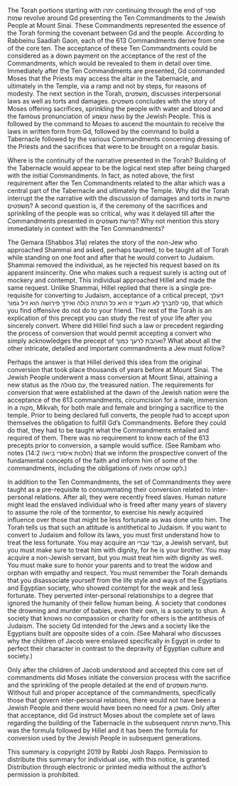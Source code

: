 The Torah portions starting with יתרו continuing through the end of  ספר שמות revolve around Gd presenting the Ten Commandments to the Jewish People at Mount Sinai. These Commandments represented the essence of the Torah forming the covenant between Gd and the people. According to Rabbeinu Saadiah Gaon, each of the 613 Commandments derive from one of the core ten. The acceptance of these Ten Commandments could be considered as a down payment on the acceptance of the rest of the Commandments, which would be revealed to them in detail over time. Immediately after the Ten Commandments are presented, Gd commanded Moses that the Priests may access the altar in the Tabernacle, and ultimately in the Temple, via a ramp and not by steps, for reasons of modesty. The next section in the Torah, משפטים, discusses interpersonal laws as well as torts and damages. משפטים concludes with the story of Moses offering sacrifices, sprinkling the people with water and blood and the famous pronunciation of נעשה ונשמע by the Jewish People. This is followed by the command to Moses to ascend the mountain to receive the laws in written form from Gd, followed by the command to build a Tabernacle followed by the various Commandments concerning dressing of the Priests and the sacrifices that were to be brought on a regular basis.

Where is the continuity of the narrative presented in the Torah? Building of the Tabernacle would appear to be the logical next step after being charged with the initial Commandments. In fact, as noted above, the first requirement after the Ten Commandments related to the altar which was a central part of the Tabernacle and ultimately the Temple. Why did the Torah interrupt the the narrative with the discussion of damages and torts in פרשת משפטים? A second question is, if the ceremony of the sacrifices and sprinkling of the people was so critical, why was it delayed till after the Commandments presented in פרשת משפטים? Why not mention this story immediately in context with the Ten Commandments?

The Gemara (Shabbos 31a) relates the story of the non-Jew who approached Shammai and asked, perhaps taunted, to be taught all of Torah while standing on one foot and after that he would convert to Judaism. Shammai removed the individual, as he rejected his request based on its apparent insincerity. One who makes such a request surely is acting out of mockery and contempt. This individual approached Hillel and made the same request. Unlike Shammai, Hillel replied that there is a single pre-requisite for converting to Judaism, acceptance of a critical precept, דעלך סני לחברך לא תעביד זו היא כל התורה כולה ואידך פירושה הוא זיל גמור, that which you find offensive do not do to your friend. The rest of the Torah is an explication of this precept you can study the rest of your life after you sincerely convert. Where did Hillel find such a law or precedent regarding the process of conversion that would permit accepting a convert who simply acknowledges the precept of ואהבת לרעך כמוך? What about all the other intricate, detailed and important commandments a Jew must follow?

Perhaps the answer is that Hillel derived this idea from the original conversion that took place thousands of years before at Mount Sinai. The Jewish People underwent a mass conversion at Mount Sinai, attaining a new status as the עם סגולה, the treasured nation. The requirements for conversion that were established at the dawn of the Jewish nation were the acceptance of the 613 commandments, circumcision for a male, immersion in a מקוה, Mikvah, for both male and female and bringing a sacrifice to the temple. Prior to being declared full converts, the people had to accept upon themselves the obligation to fulfill Gd’s Commandments. Before they could do that, they had to be taught what the Commandments entailed and required of them. There was no requirement to know each of the 613 precepts prior to conversion, a sample would suffice. (See Rambam who notes (הלכות איסורי ביאה 14:2) that we inform the prospective convert of the fundamental concepts of the faith and inform him of some of the commandments, including the obligations of לקט שכחה ופאה.) 

In addition to the Ten Commandments, the set of Commandments they were taught as a pre-requisite to consummating their conversion related to inter-personal relations. After all, they were recently freed slaves. Human nature might lead the enslaved individual who is freed after many years of slavery to assume the role of the tormentor, to exercise his newly acquired influence over those that might be less fortunate as was done unto him. The Torah tells us that such an attitude is antithetical to Judaism. If you want to convert to Judaism and follow its laws, you must first understand how to treat the less fortunate. You may acquire an עבד עברי, a Jewish servant, but you must make sure to treat him with dignity, for he is your brother. You may acquire a non-Jewish servant, but you must treat him with dignity as well. You must make sure to honor your parents and to treat the widow and orphan with empathy and respect. You must remember the Torah demands that you disassociate yourself from the life style and ways of the Egyptians and Egyptian society, who showed contempt for the weak and less fortunate. They perverted inter-personal relationships to a degree that ignored the humanity of their fellow human being. A society that condones the drowning and murder of babies, even their own, is a society to shun. A society that knows no compassion or charity for others is the antithesis of Judaism. The society Gd intended for the Jews and a society like the Egyptians built are opposite sides of a coin. (See Maharal who discusses why the children of Jacob were enslaved specifically in Egypt in order to perfect their character in contrast to the depravity of Egyptian culture and society.)

Only after the children of Jacob understood and accepted this core set of commandments did Moses initiate the conversion process with the sacrifice and the sprinkling of the people detailed at the end of פרשת משפטים. Without full and proper acceptance of the commandments, specifically those that govern inter-personal relations, there would not have been a Jewish People and there would have been no need for a משכן. Only after that acceptance, did Gd instruct Moses about the complete set of laws regarding the building of the Tabernacle in the subsequent פרשת תרומה.This was the formula followed by Hillel and it has been the formula for conversion used by the Jewish People in subsequent generations.

This summary is copyright 2019 by Rabbi Josh Rapps. Permission to distribute this summary for individual use, with this notice, is granted. Distribution through electronic or printed media without the author’s permission is prohibited.

